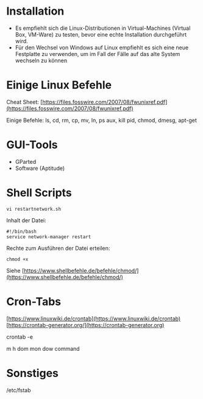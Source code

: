 # Installation
 * Es empfiehlt sich die Linux-Distributionen in Virtual-Machines (Virtual Box, VM-Ware) zu testen, bevor eine echte Installation durchgeführt wird.
 * Für den Wechsel von Windows auf Linux empfiehlt es sich eine neue Festplatte zu verwenden, um im Fall der Fälle auf das alte System wechseln zu können

# Einige Linux Befehle
 Cheat Sheet: [https://files.fosswire.com/2007/08/fwunixref.pdf](https://files.fosswire.com/2007/08/fwunixref.pdf)
 
 Einige Befehle: ls, cd, rm, cp, mv, ln, ps aux, kill pid, chmod, dmesg, apt-get
 
# GUI-Tools
 * GParted
 * Software (Aptitude)
 
# Shell Scripts
  ```
  vi restartnetwork.sh
  ```
  
  Inhalt der Datei:
  ```
  #!/bin/bash
  service network-manager restart
  ```
  
  Rechte zum Ausführen der Datei erteilen:
  ```
  chmod +x 
  ```
  
  Siehe [https://www.shellbefehle.de/befehle/chmod/](https://www.shellbefehle.de/befehle/chmod/)


# Cron-Tabs
  [https://www.linuxwiki.de/crontab](https://www.linuxwiki.de/crontab)
  [https://crontab-generator.org/](https://crontab-generator.org)
  
  crontab -e
  
  m  h  dom  mon  dow  command

# Sonstiges

  /etc/fstab
  
